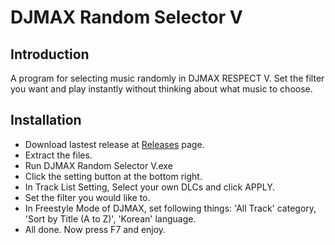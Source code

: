 # DJMAX Random Selector V
## Introduction

A program for selecting music randomly in DJMAX RESPECT V. Set the filter you want and play instantly without thinking about what music to choose.

## Installation

* Download lastest release at [Releases](https://github.com/wowvv0w/djmax-random-selector-v/releases) page.
* Extract the files.
* Run DJMAX Random Selector V.exe
* Click the setting button at the bottom right.
* In Track List Setting, Select your own DLCs and click APPLY.
* Set the filter you would like to.
* In Freestyle Mode of DJMAX, set following things: 'All Track' category, 'Sort by Title (A to Z)', 'Korean' language.
* All done. Now press F7 and enjoy.
